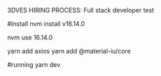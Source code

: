 3DVES HIRING PROCESS: Full stack developer test

#install
nvm install v16.14.0

nvm use 16.14.0

yarn add axios
yarn add @material-iu/core

#running
yarn dev